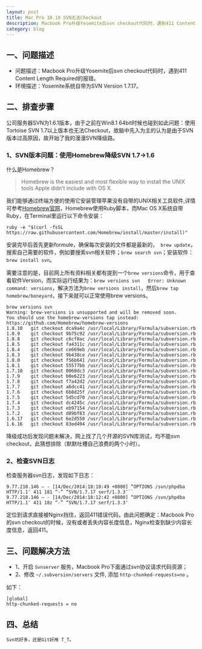 ```yaml
---
layout: post
title: Mac Pro 10.10 SVN无法Checkout
description: Macbook Pro升级Yosemite后svn checkout代码时，遇到411 Content Length Required的报错，本文详细介绍了排查步骤以及解决方法。
category: blog
---
```



## 一、问题描述
* 问题描述：Macbook Pro升级Yosemite后svn checkout代码时，遇到411 Content Length Required的报错。
* 环境描述：Yosemite系统自带为SVN Version 1.7.17。

## 二、排查步骤
公司服务器SVN为1.6.1版本，由于之前在Win8.1 64bit时候也碰到如此问题：使用Tortoise SVN 1.7以上版本也无法Checkout，故脑中先入为主的认为是由于SVN版本过高原因，故开始了我的漫漫SVN降级路。

### 1、SVN版本问题：使用Homebrew降级SVN 1.7->1.6
什么是Homebrew？
> Homebrew is the easiest and most flexible way to install the UNIX tools Apple didn’t include with OS X.

我们能够通过终端方便的使用它安装管理苹果没有自带的UNIX相关工具软件,详情可参考[Homebrew官网](http://brew.sh/)，Homebrew使用Ruby脚本，而Mac OS X系统自带Ruby，在Terminal里运行以下命令安装：

	ruby -e "$(curl -fsSL https://raw.githubusercontent.com/Homebrew/install/master/install)"

安装完毕后首先更新formule，确保每次安装的文件都是最新的，`` brew update``，搜索自己需要的软件，例如要搜索svn相关软件；``brew search svn``；安装软件：``brew install svn``。

需要注意的是，目前网上所有资料相关都有提到一个`brew versions`命令，用于查看软件Version，而实际运行结果为：`brew versions svn   Error: Unknown command: versions`，解决方法为`brew versions install`，然后`brew tap homebrew/boneyard`，接下来就可以正常使用brew versions。

	brew versions svn
	Warning: brew-versions is unsupported and will be removed soon.
	You should use the homebrew-versions tap instead:
  	https://github.com/Homebrew/homebrew-versions
	1.8.10   git checkout dca9a4c /usr/local/Library/Formula/subversion.rb
	1.8.9    git checkout 9b75c92 /usr/local/Library/Formula/subversion.rb
	1.8.8    git checkout c6cf8ac /usr/local/Library/Formula/subversion.rb
	1.8.5    git checkout fa4311c /usr/local/Library/Formula/subversion.rb
	1.8.4    git checkout ce669eb /usr/local/Library/Formula/subversion.rb
	1.8.3    git checkout 9b438ce /usr/local/Library/Formula/subversion.rb
	1.8.0    git checkout f56b641 /usr/local/Library/Formula/subversion.rb
	1.8.1    git checkout 55577bb /usr/local/Library/Formula/subversion.rb
	1.7.10   git checkout 0060dc3 /usr/local/Library/Formula/subversion.rb
	1.7.9    git checkout b0e6223 /usr/local/Library/Formula/subversion.rb
	1.7.8    git checkout f7a42d2 /usr/local/Library/Formula/subversion.rb
	1.7.7    git checkout a6dcc41 /usr/local/Library/Formula/subversion.rb
	1.7.6    git checkout 6b8d25f /usr/local/Library/Formula/subversion.rb
	1.7.5    git checkout 5d5cd70 /usr/local/Library/Formula/subversion.rb
	1.7.4    git checkout dc4245c /usr/local/Library/Formula/subversion.rb
	1.7.3    git checkout eb97154 /usr/local/Library/Formula/subversion.rb
	1.7.2    git checkout d89bf83 /usr/local/Library/Formula/subversion.rb
	1.6.17   git checkout 6e2d550 /usr/local/Library/Formula/subversion.rb
	1.6.16   git checkout 83ed494 /usr/local/Library/Formula/subversion.rb

降级成功后发现问题未解决，网上找了几个开源的SVN库测试，均不能svn checkout，此猜想排除（默默吐槽自己浪费的两个小时）。

### 2、检查SVN日志
检查服务器svn日志，发现如下日志：

	9.77.218.146 – - [14/Dec/2014:18:10:49 +0800] “OPTIONS /svn/phpdba HTTP/1.1″ 411 181 “-” “SVN/1.7.17 serf/1.3.3″``
	9.77.218.146 – - [14/Dec/2014:18:12:42 +0800] “OPTIONS /svn/phpdba HTTP/1.1″ 411 18z “-” “SVN/1.7.17 serf/1.3.3″


定位到请求直接被Nginx挡住，返回411错误代码，由此问题确定：Macbook Pro 的svn checkout的时候，没有或者丢失内容长度信息，Nginx检查到缺少内容长度信息，返回411。

## 三、问题解决方法

* 1、开启 `Svnserver` 服务，Macbook Pro下面通过svn协议请求代码资源；
* 2、修改 `~/.subversion/servers` 文件, 添加 `http-chunked-requests=no` 。

如下：

	[global]
	http-chunked-requests = no

## 四、总结
	
	Svn坑好多，还是Git好用 T_T。


